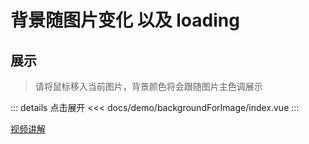 # 背景随图片变化 以及 loading

## 展示

> 请将鼠标移入当前图片，背景颜色将会跟随图片主色调展示

<script setup>
import demo from "./index.vue"
</script>

<demo></demo>

::: details 点击展开
<<< docs/demo/backgroundForImage/index.vue
:::

[视频讲解](https://www.douyin.com/video/7233692264839630138)
